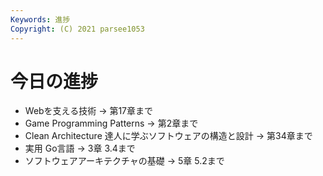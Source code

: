 ```yaml
---
Keywords: 進捗
Copyright: (C) 2021 parsee1053
---
```


# 今日の進捗
* Webを支える技術 → 第17章まで
* Game Programming Patterns → 第2章まで
* Clean Architecture 達人に学ぶソフトウェアの構造と設計 → 第34章まで
* 実用 Go言語 → 3章 3.4まで
* ソフトウェアアーキテクチャの基礎 → 5章 5.2まで
